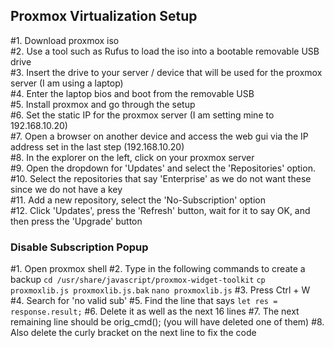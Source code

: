 ## Proxmox Virtualization Setup
#1. Download proxmox iso<br/>
#2. Use a tool such as Rufus to load the iso into a bootable removable USB drive<br/>
#3. Insert the drive to your server / device that will be used for the proxmox server (I am using a laptop)<br/>
#4. Enter the laptop bios and boot from the removable USB<br/>
#5. Install proxmox and go through the setup<br/>
#6. Set the static IP for the proxmox server (I am setting mine to 192.168.10.20)<br/>
#7. Open a browser on another device and access the web gui via the IP address set in the last step (192.168.10.20)<br/>
#8. In the explorer on the left, click on your proxmox server<br/>
#9. Open the dropdown for 'Updates' and select the 'Repositories' option.<br/>
#10. Select the repositories that say 'Enterprise' as we do not want these since we do not have a key<br/>
#11. Add a new repository, select the 'No-Subscription' option<br/>
#12. Click 'Updates', press the 'Refresh' button, wait for it to say OK, and then press the 'Upgrade' button<br/>

### Disable Subscription Popup
#1. Open proxmox shell
#2. Type in the following commands to create a backup
`cd /usr/share/javascript/proxmox-widget-toolkit`
`cp proxmoxlib.js proxmoxlib.js.bak`
`nano proxmoxlib.js`
#3. Press Ctrl + W
#4. Search for 'no valid sub'
#5. Find the line that says
`let res = response.result;`
#6. Delete it as well as the next 16 lines
#7. The next remaining line should be orig_cmd(); (you will have deleted one of them)
#8. Also delete the curly bracket on the next line to fix the code
